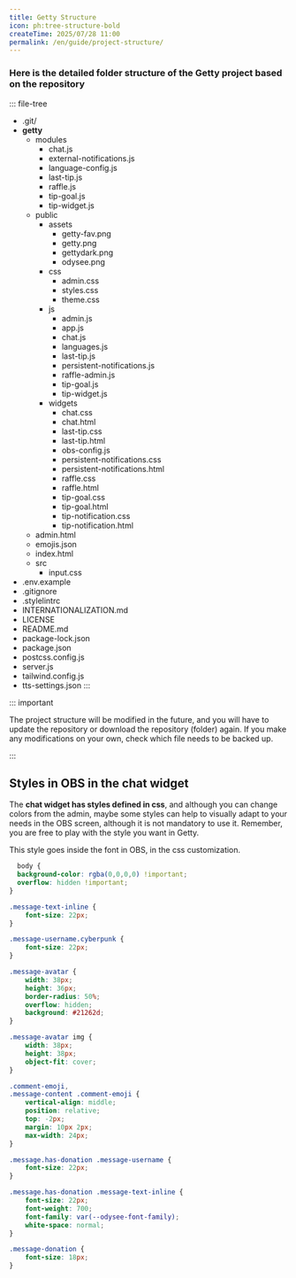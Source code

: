 ```yaml
---
title: Getty Structure
icon: ph:tree-structure-bold
createTime: 2025/07/28 11:00
permalink: /en/guide/project-structure/
---
```


### Here is the detailed folder structure of the Getty project based on the repository

::: file-tree

- .git/
- **getty**
  - modules
    - chat.js
    - external-notifications.js
    - language-config.js
    - last-tip.js
    - raffle.js
    - tip-goal.js
    - tip-widget.js
  - public
    - assets
      - getty-fav.png
      - getty.png
      - gettydark.png
      - odysee.png
    - css
      - admin.css
      - styles.css
      - theme.css
    - js
      - admin.js
      - app.js
      - chat.js
      - languages.js
      - last-tip.js
      - persistent-notifications.js
      - raffle-admin.js
      - tip-goal.js
      - tip-widget.js
    - widgets
      - chat.css
      - chat.html
      - last-tip.css
      - last-tip.html
      - obs-config.js
      - persistent-notifications.css
      - persistent-notifications.html
      - raffle.css
      - raffle.html
      - tip-goal.css
      - tip-goal.html
      - tip-notification.css
      - tip-notification.html
  - admin.html
  - emojis.json
  - index.html
  - src
    - input.css
- .env.example
- .gitignore
- .stylelintrc
- INTERNATIONALIZATION.md
- LICENSE
- README.md
- package-lock.json
- package.json
- postcss.config.js
- server.js
- tailwind.config.js
- tts-settings.json
  :::

::: important

The project structure will be modified in the future, and you will have to update the repository or download the repository (folder) again. If you make any modifications on your own, check which file needs to be backed up.

:::

## Styles in OBS in the chat widget

The **chat widget has styles defined in css**, and although you can change colors from the admin, maybe some styles can help to visually adapt to your needs in the OBS screen, although it is not mandatory to use it. Remember, you are free to play with the style you want in Getty.

This style goes inside the font in OBS, in the css customization.

```css title="chat.html"
  body { 
  background-color: rgba(0,0,0,0) !important; 
  overflow: hidden !important;
}

.message-text-inline {
    font-size: 22px;
}

.message-username.cyberpunk {
    font-size: 22px;
}

.message-avatar {
    width: 38px;
    height: 36px;
    border-radius: 50%;
    overflow: hidden;
    background: #21262d;
}

.message-avatar img {
    width: 38px;
    height: 38px;
    object-fit: cover;
}

.comment-emoji,
.message-content .comment-emoji {
    vertical-align: middle;
    position: relative;
    top: -2px;
    margin: 10px 2px;
    max-width: 24px;
}

.message.has-donation .message-username {
    font-size: 22px;
}

.message.has-donation .message-text-inline {
    font-size: 22px;
    font-weight: 700;
    font-family: var(--odysee-font-family);
    white-space: normal;
}

.message-donation {
    font-size: 18px;
}
```
